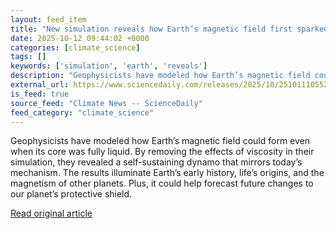 ```yaml
---
layout: feed_item
title: "New simulation reveals how Earth’s magnetic field first sparked to life"
date: 2025-10-12 09:44:02 +0000
categories: [climate_science]
tags: []
keywords: ['simulation', 'earth', 'reveals']
description: "Geophysicists have modeled how Earth’s magnetic field could form even when its core was fully liquid"
external_url: https://www.sciencedaily.com/releases/2025/10/251011105527.htm
is_feed: true
source_feed: "Climate News -- ScienceDaily"
feed_category: "climate_science"
---
```


Geophysicists have modeled how Earth’s magnetic field could form even when its core was fully liquid. By removing the effects of viscosity in their simulation, they revealed a self-sustaining dynamo that mirrors today’s mechanism. The results illuminate Earth’s early history, life’s origins, and the magnetism of other planets. Plus, it could help forecast future changes to our planet’s protective shield.

[Read original article](https://www.sciencedaily.com/releases/2025/10/251011105527.htm)
